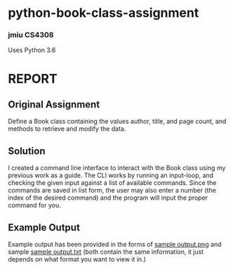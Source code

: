 # python-book-class-assignment  
### jmiu CS4308  
Uses Python 3.6  

# REPORT  
## Original Assignment  
Define a Book class containing the values author, title, and page count, and methods to retrieve and modify the data.  

## Solution  
I created a command line interface to interact with the Book class using my previous work as a guide. The CLI works by running an input-loop, and checking the given input against a list of available commands. Since the commands are saved in list form, the user may also enter a number (the index of the desired command) and the program will input the proper command for you.  

## Example Output  
Example output has been provided in the forms of [sample output.png](https://github.com/DariusMiu/python-book-class-assignment/blob/master/sample%20output.png) and sample [sample output.txt](https://github.com/DariusMiu/python-book-class-assignment/blob/master/sample%20output.txt) (both contain the same information, it just depends on what format you want to view it in.)  